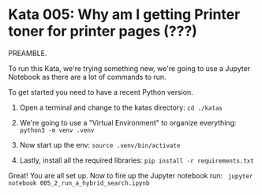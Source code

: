 # Kata 005: Why am I getting Printer toner for printer pages (???)

PREAMBLE.

To run this Kata, we're trying something new, we're going to use a Jupyter Notebook as there are a lot of commands to run.

To get started you need to have a recent Python version.

1. Open a terminal and change to the katas directory: `cd ./katas`

1. We're going to use a "Virtual Environment" to organize everything: `python3 -m venv .venv`

1. Now start up the env: `source .venv/bin/activate`

1. Lastly, install all the required libraries: `pip install -r requirements.txt`

Great!  You are all set up.   Now to fire up the Jupyter notebook run: ` jupyter notebook 005_2_run_a_hybrid_search.ipynb`
